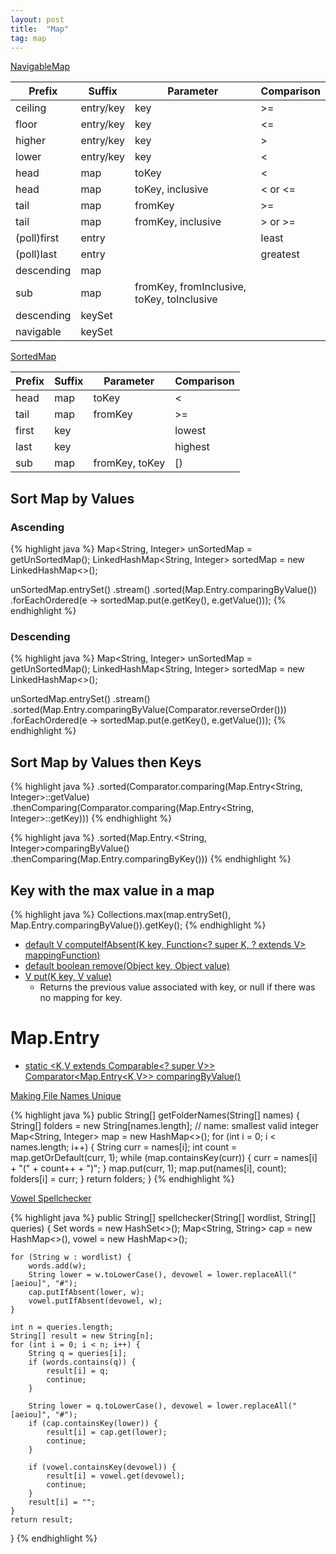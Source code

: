```yaml
---
layout: post
title:  "Map"
tag: map 
---
```

[NavigableMap](https://docs.oracle.com/en/java/javase/14/docs/api/java.base/java/util/NavigableMap.html)

| Prefix | Suffix | Parameter | Comparison |
|-------|--------|---------|---------|
| ceiling | entry/key | key | >= |
| floor | entry/key | key | <= |
| higher | entry/key | key | > |
| lower | entry/key | key | < |
| head | map | toKey | < |
| head | map | toKey, inclusive | < or <= |
| tail | map | fromKey | >= |
| tail | map | fromKey, inclusive | > or >= |
| (poll)first | entry | | least |
| (poll)last | entry | | greatest |
| descending | map | | |
| sub | map | fromKey, fromInclusive, toKey, toInclusive | |
| descending | keySet | | |
| navigable | keySet | | |

[SortedMap](https://docs.oracle.com/en/java/javase/14/docs/api/java.base/java/util/SortedMap.html)

| Prefix | Suffix | Parameter | Comparison |
|-------|--------|---------|---------|
| head | map | toKey | < |
| tail | map | fromKey | >= |
| first | key | | lowest |
| last | key | | highest |
| sub | map | fromKey, toKey | [) |

## Sort Map by Values

### Ascending

{% highlight java %}
Map<String, Integer> unSortedMap = getUnSortedMap();
LinkedHashMap<String, Integer> sortedMap = new LinkedHashMap<>();
 
unSortedMap.entrySet()
    .stream()
    .sorted(Map.Entry.comparingByValue())
    .forEachOrdered(e -> sortedMap.put(e.getKey(), e.getValue()));
{% endhighlight %}

### Descending

{% highlight java %}
Map<String, Integer> unSortedMap = getUnSortedMap();
LinkedHashMap<String, Integer> sortedMap = new LinkedHashMap<>();
 
unSortedMap.entrySet()
    .stream()
    .sorted(Map.Entry.comparingByValue(Comparator.reverseOrder()))
    .forEachOrdered(e -> sortedMap.put(e.getKey(), e.getValue()));
{% endhighlight %}

## Sort Map by Values then Keys

{% highlight java %}
    .sorted(Comparator.comparing(Map.Entry<String, Integer>::getValue)
            .thenComparing(Comparator.comparing(Map.Entry<String, Integer>::getKey)))
{% endhighlight %}

{% highlight java %}
    .sorted(Map.Entry.<String, Integer>comparingByValue()
            .thenComparing(Map.Entry.comparingByKey()))
{% endhighlight %}

## Key with the max value in a map
{% highlight java %}
Collections.max(map.entrySet(), Map.Entry.comparingByValue()).getKey();
{% endhighlight %}

* [default V computeIfAbsent(K key, Function\<? super K, ? extends V\> mappingFunction)](https://docs.oracle.com/en/java/javase/14/docs/api/java.base/java/util/Map.html#computeIfAbsent(K,java.util.function.Function))
* [default boolean remove(Object key, Object value)](https://docs.oracle.com/en/java/javase/14/docs/api/java.base/java/util/Map.html#remove(java.lang.Object,java.lang.Object))
* [V put(K key, V value)](https://docs.oracle.com/en/java/javase/14/docs/api/java.base/java/util/Map.html#put(K,V))
  * Returns the previous value associated with key, or null if there was no mapping for key.

# Map.Entry
* [static \<K,V extends Comparable\<? super V\>\> Comparator\<Map.Entry\<K,V\>\> comparingByValue()](https://docs.oracle.com/javase/8/docs/api/java/util/Map.Entry.html#comparingByValue--)

[Making File Names Unique][making-file-names-unique]

{% highlight java %}
public String[] getFolderNames(String[] names) {
    String[] folders = new String[names.length];
    // name: smallest valid integer
    Map<String, Integer> map = new HashMap<>();
    for (int i = 0; i < names.length; i++) {
        String curr = names[i];
        int count = map.getOrDefault(curr, 1);
        while (map.containsKey(curr)) {
            curr = names[i] + "(" + count++ + ")";
        }
        map.put(curr, 1);
        map.put(names[i], count);
        folders[i] = curr;
    }
    return folders;
}
{% endhighlight %}

[Vowel Spellchecker][vowel-spellchecker]

{% highlight java %}
public String[] spellchecker(String[] wordlist, String[] queries) {
    Set<String> words = new HashSet<>();
    Map<String, String> cap = new HashMap<>(), vowel = new HashMap<>();

    for (String w : wordlist) {
        words.add(w);
        String lower = w.toLowerCase(), devowel = lower.replaceAll("[aeiou]", "#");
        cap.putIfAbsent(lower, w);
        vowel.putIfAbsent(devowel, w);
    }

    int n = queries.length;
    String[] result = new String[n];
    for (int i = 0; i < n; i++) {
        String q = queries[i];
        if (words.contains(q)) {
            result[i] = q;
            continue;
        }

        String lower = q.toLowerCase(), devowel = lower.replaceAll("[aeiou]", "#");
        if (cap.containsKey(lower)) {
            result[i] = cap.get(lower);
            continue;
        }

        if (vowel.containsKey(devowel)) {
            result[i] = vowel.get(devowel);
            continue;
        }
        result[i] = "";
    }
    return result;
}
{% endhighlight %}

[making-file-names-unique]: https://leetcode.com/problems/making-file-names-unique/
[vowel-spellchecker]: https://leetcode.com/problems/vowel-spellchecker/
